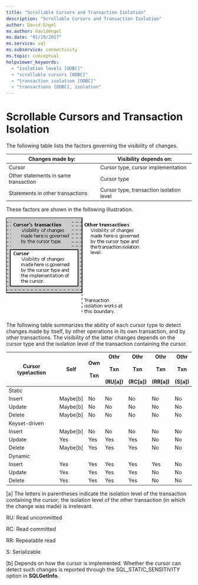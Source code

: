 ```yaml
---
title: "Scrollable Cursors and Transaction Isolation"
description: "Scrollable Cursors and Transaction Isolation"
author: David-Engel
ms.author: davidengel
ms.date: "01/19/2017"
ms.service: sql
ms.subservice: connectivity
ms.topic: conceptual
helpviewer_keywords:
  - "isolation levels [ODBC]"
  - "scrollable cursors [ODBC]"
  - "transaction isolation [ODBC]"
  - "transactions [ODBC], isolation"
---
```

# Scrollable Cursors and Transaction Isolation
The following table lists the factors governing the visibility of changes.  
  
|Changes made by:|Visibility depends on:|  
|----------------------|----------------------------|  
|Cursor|Cursor type, cursor implementation|  
|Other statements in same transaction|Cursor type|  
|Statements in other transactions|Cursor type, transaction isolation level|  
  
 These factors are shown in the following illustration.  
  
 ![Factors governing the visibility of changes](../../../odbc/reference/develop-app/media/pr23.gif "pr23")  
  
 The following table summarizes the ability of each cursor type to detect changes made by itself, by other operations in its own transaction, and by other transactions. The visibility of the latter changes depends on the cursor type and the isolation level of the transaction containing the cursor.  
  
|Cursor type\action|Self|Own<br /><br /> Txn|Othr<br /><br /> Txn<br /><br /> (RU[a])|Othr<br /><br /> Txn<br /><br /> (RC[a])|Othr<br /><br /> Txn<br /><br /> (RR[a])|Othr<br /><br /> Txn<br /><br /> (S[a])|  
|-------------------------|----------|-----------------|----------------------------------|----------------------------------|----------------------------------|---------------------------------|  
|Static|||||||  
|Insert|Maybe[b]|No|No|No|No|No|  
|Update|Maybe[b]|No|No|No|No|No|  
|Delete|Maybe[b]|No|No|No|No|No|  
|Keyset-driven|||||||  
|Insert|Maybe[b]|No|No|No|No|No|  
|Update|Yes|Yes|Yes|Yes|No|No|  
|Delete|Maybe[b]|Yes|Yes|Yes|No|No|  
|Dynamic|||||||  
|Insert|Yes|Yes|Yes|Yes|Yes|No|  
|Update|Yes|Yes|Yes|Yes|No|No|  
|Delete|Yes|Yes|Yes|Yes|No|No|  
  
 [a]   The letters in parentheses indicate the isolation level of the transaction containing the cursor; the isolation level of the other transaction (in which the change was made) is irrelevant.  
  
 RU: Read uncommitted  
  
 RC: Read committed  
  
 RR: Repeatable read  
  
 S:  Serializable  
  
 [b]   Depends on how the cursor is implemented. Whether the cursor can detect such changes is reported through the SQL_STATIC_SENSITIVITY option in **SQLGetInfo**.
